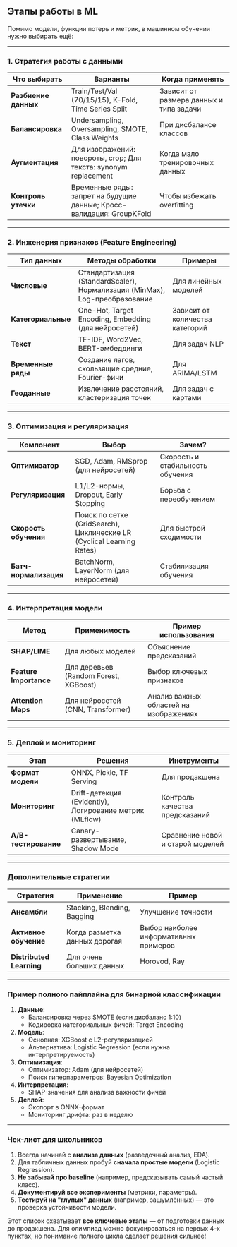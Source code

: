 ## Этапы работы в ML

Помимо модели, функции потерь и метрик, в машинном обучении нужно выбирать ещё:

---

### **1. Стратегия работы с данными**
| **Что выбирать**       | **Варианты**                                                                 | **Когда применять**                     |
|------------------------|-----------------------------------------------------------------------------|-----------------------------------------|
| **Разбиение данных**    | Train/Test/Val (70/15/15), K-Fold, Time Series Split                       | Зависит от размера данных и типа задачи |
| **Балансировка**       | Undersampling, Oversampling, SMOTE, Class Weights                          | При дисбалансе классов                 |
| **Аугментация**        | Для изображений: повороты, crop; Для текста: synonym replacement           | Когда мало тренировочных данных         |
| **Контроль утечки**    | Временные ряды: запрет на будущие данные; Кросс-валидация: GroupKFold      | Чтобы избежать overfitting              |

---

### **2. Инженерия признаков (Feature Engineering)**
| **Тип данных**         | **Методы обработки**                                                      | **Примеры**                             |
|------------------------|--------------------------------------------------------------------------|-----------------------------------------|
| **Числовые**           | Стандартизация (StandardScaler), Нормализация (MinMax), Log-преобразование | Для линейных моделей                    |
| **Категориальные**     | One-Hot, Target Encoding, Embedding (для нейросетей)                     | Зависит от количества категорий         |
| **Текст**              | TF-IDF, Word2Vec, BERT-эмбеддинги                                       | Для задач NLP                           |
| **Временные ряды**     | Создание лагов, скользящие средние, Fourier-фичи                        | Для ARIMA/LSTM                          |
| **Геоданные**          | Извлечение расстояний, кластеризация точек                              | Для задач с картами                     |

---

### **3. Оптимизация и регуляризация**
| **Компонент**          | **Выбор**                                                                | **Зачем?**                              |
|------------------------|--------------------------------------------------------------------------|-----------------------------------------|
| **Оптимизатор**        | SGD, Adam, RMSprop (для нейросетей)                                     | Скорость и стабильность обучения        |
| **Регуляризация**      | L1/L2-нормы, Dropout, Early Stopping                                    | Борьба с переобучением                  |
| **Скорость обучения**  | Поиск по сетке (GridSearch), Циклические LR (Cyclical Learning Rates)   | Для быстрой сходимости                  |
| **Батч-нормализация**  | BatchNorm, LayerNorm (для нейросетей)                                   | Стабилизация обучения                   |

---

### **4. Интерпретация модели**
| **Метод**              | **Применимость**                                                        | **Пример использования**               |
|------------------------|--------------------------------------------------------------------------|-----------------------------------------|
| **SHAP/LIME**          | Для любых моделей                                                       | Объяснение предсказаний                 |
| **Feature Importance** | Для деревьев (Random Forest, XGBoost)                                   | Выбор ключевых признаков                |
| **Attention Maps**     | Для нейросетей (CNN, Transformer)                                       | Анализ важных областей на изображениях  |

---

### **5. Деплой и мониторинг**
| **Этап**               | **Решения**                                                             | **Инструменты**                         |
|------------------------|--------------------------------------------------------------------------|-----------------------------------------|
| **Формат модели**      | ONNX, Pickle, TF Serving                                                | Для продакшена                          |
| **Мониторинг**         | Drift-детекция (Evidently), Логирование метрик (MLflow)                 | Контроль качества предсказаний          |
| **A/B-тестирование**   | Canary-развертывание, Shadow Mode                                       | Сравнение новой и старой моделей        |

---

### **Дополнительные стратегии**
| **Стратегия**          | **Применение**                                                          | **Пример**                              |
|------------------------|--------------------------------------------------------------------------|-----------------------------------------|
| **Ансамбли**           | Stacking, Blending, Bagging                                            | Улучшение точности                      |
| **Активное обучение**  | Когда разметка данных дорогая                                           | Выбор наиболее информативных примеров   |
| **Distributed Learning**| Для очень больших данных                                               | Horovod, Ray                           |

---

### **Пример полного пайплайна для бинарной классификации**
1. **Данные**: 
   - Балансировка через SMOTE (если дисбаланс 1:10)
   - Кодировка категориальных фичей: Target Encoding
2. **Модель**: 
   - Основная: XGBoost с L2-регуляризацией
   - Альтернатива: Logistic Regression (если нужна интерпретируемость)
3. **Оптимизация**: 
   - Оптимизатор: Adam (для нейросетей)
   - Поиск гиперпараметров: Bayesian Optimization
4. **Интерпретация**: 
   - SHAP-значения для анализа важности фичей
5. **Деплой**: 
   - Экспорт в ONNX-формат
   - Мониторинг дрифта: раз в неделю

---

### **Чек-лист для школьников**
1. Всегда начинай с **анализа данных** (разведочный анализ, EDA).
2. Для табличных данных пробуй **сначала простые модели** (Logistic Regression).
3. **Не забывай про baseline** (например, предсказывать самый частый класс).
4. **Документируй все эксперименты** (метрики, параметры).
5. **Тестируй на "глупых" данных** (например, зашумлённых) — это проверка устойчивости модели.

Этот список охватывает **все ключевые этапы** — от подготовки данных до продакшена. Для олимпиад можно фокусироваться на первых 4-х пунктах, но понимание полного цикла сделает решения сильнее!

